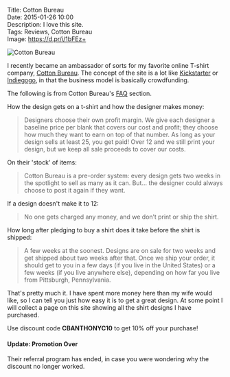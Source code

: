 Title: Cotton Bureau  
Date: 2015-01-26 10:00  
Description: I love this site.  
Tags: Reviews, Cotton Bureau  
Image: https://d.pr/i/1bFEz+  

![Cotton Bureau][1]

I recently became an ambassador of sorts for my favorite online T-shirt company, [Cotton Bureau][2]. The concept of the site is a lot like [Kickstarter][3] or [Indiegogo][4], in that the business model is basically crowdfunding.

The following is from Cotton Bureau's [FAQ][5] section.

How the design gets on a t-shirt and how the designer makes money:

> Designers choose their own profit margin. We give each designer a baseline price per blank that covers our cost and profit; they choose how much they want to earn on top of that number. As long as your design sells at least 25, you get paid! Over 12 and we still print your design, but we keep all sale proceeds to cover our costs.

On their 'stock' of items:

> Cotton Bureau is a pre-order system: every design gets two weeks in the spotlight to sell as many as it can. But… the designer could always choose to post it again if they want.

If a design doesn't make it to 12:

> No one gets charged any money, and we don’t print or ship the shirt.

How long after pledging to buy a shirt does it take before the shirt is shipped:

> A few weeks at the soonest. Designs are on sale for two weeks and get shipped about two weeks after that. Once we ship your order, it should get to you in a few days (if you live in the United States) or a few weeks (if you live anywhere else), depending on how far you live from Pittsburgh, Pennsylvania.

That's pretty much it. I have spent more money here than my wife would like, so I can tell you just how easy it is to get a great design. At some point I will collect a page on this site showing all the shirt designs I have purchased. 

Use discount code <b>CBANTHONYC10</b> to get 10% off your purchase!

<aside class="update">

#### Update: Promotion Over

Their referral program has ended, in case you were wondering why the discount no longer worked.

</aside>

[1]: https://d.pr/i/1bFEz+ "Cotton Bureau"
[2]: http://www.cottonbureau.com "Cotton Bureau"
[3]: http://www.kickstarter.com "Kickstater"
[4]: http://www.indiegogo.com "IndieGoGo"
[5]: https://cottonbureau.com/faq "Cotton Bureau FAQ"